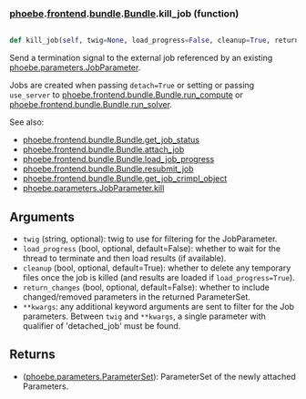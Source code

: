 ### [phoebe](phoebe.md).[frontend](phoebe.frontend.md).[bundle](phoebe.frontend.bundle.md).[Bundle](phoebe.frontend.bundle.Bundle.md).kill_job (function)


```py

def kill_job(self, twig=None, load_progress=False, cleanup=True, return_changes=False, **kwargs)

```



Send a termination signal to the external job referenced by an existing
[phoebe.parameters.JobParameter](phoebe.parameters.JobParameter.md).

Jobs are created when passing `detach=True` or setting or passing
`use_server` to [phoebe.frontend.bundle.Bundle.run_compute](phoebe.frontend.bundle.Bundle.run_compute.md) or
[phoebe.frontend.bundle.Bundle.run_solver](phoebe.frontend.bundle.Bundle.run_solver.md).

See also:
* [phoebe.frontend.bundle.Bundle.get_job_status](phoebe.frontend.bundle.Bundle.get_job_status.md)
* [phoebe.frontend.bundle.Bundle.attach_job](phoebe.frontend.bundle.Bundle.attach_job.md)
* [phoebe.frontend.bundle.Bundle.load_job_progress](phoebe.frontend.bundle.Bundle.load_job_progress.md)
* [phoebe.frontend.bundle.Bundle.resubmit_job](phoebe.frontend.bundle.Bundle.resubmit_job.md)
* [phoebe.frontend.bundle.Bundle.get_job_crimpl_object](phoebe.frontend.bundle.Bundle.get_job_crimpl_object.md)
* [phoebe.parameters.JobParameter.kill](phoebe.parameters.JobParameter.kill.md)

Arguments
------------
* `twig` (string, optional): twig to use for filtering for the JobParameter.
* `load_progress` (bool, optional, default=False): whether to wait for the
    thread to terminate and then load results (if available).
* `cleanup` (bool, optional, default=True): whether to delete any
    temporary files once the job is killed (and results are loaded
    if `load_progress=True`).
* `return_changes` (bool, optional, default=False): whether to include
    changed/removed parameters in the returned ParameterSet.
* `**kwargs`: any additional keyword arguments are sent to filter for the
    Job parameters.  Between `twig` and `**kwargs`, a single parameter
    with qualifier of 'detached_job' must be found.

Returns
-----------
* ([phoebe.parameters.ParameterSet](phoebe.parameters.ParameterSet.md)): ParameterSet of the newly attached
    Parameters.


